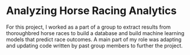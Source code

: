 # Analyzing Horse Racing Analytics
For this project, I worked as a part of a group to extract results from thoroughbred horse races to build a database and build machine learning models that predict race outcomes. A main part of my role was adapting and updating code written by past group members to further the project.
